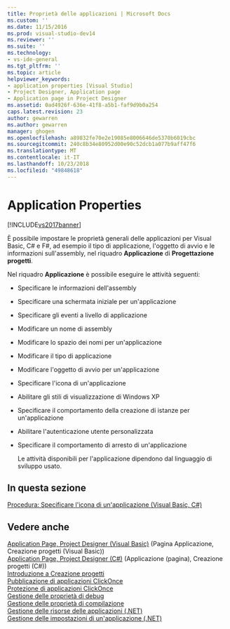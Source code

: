 ```yaml
---
title: Proprietà delle applicazioni | Microsoft Docs
ms.custom: ''
ms.date: 11/15/2016
ms.prod: visual-studio-dev14
ms.reviewer: ''
ms.suite: ''
ms.technology:
- vs-ide-general
ms.tgt_pltfrm: ''
ms.topic: article
helpviewer_keywords:
- application properties [Visual Studio]
- Project Designer, Application page
- Application page in Project Designer
ms.assetid: 0ad4926f-636e-41f8-a5b1-faf9d9b0a254
caps.latest.revision: 23
author: gewarren
ms.author: gewarren
manager: ghogen
ms.openlocfilehash: a89832fe70e2e19085e8006646de5370b6019cbc
ms.sourcegitcommit: 240c8b34e80952d00e90c52dcb1a077b9aff47f6
ms.translationtype: MT
ms.contentlocale: it-IT
ms.lasthandoff: 10/23/2018
ms.locfileid: "49848618"
---
```

# <a name="application-properties"></a>Application Properties
[!INCLUDE[vs2017banner](../includes/vs2017banner.md)]

È possibile impostare le proprietà generali delle applicazioni per Visual Basic, C# e F#, ad esempio il tipo di applicazione, l'oggetto di avvio e le informazioni sull'assembly, nel riquadro **Applicazione** di **Progettazione progetti**.  
  
 Nel riquadro **Applicazione** è possibile eseguire le attività seguenti:  
  
- Specificare le informazioni dell'assembly  
  
- Specificare una schermata iniziale per un'applicazione  
  
- Specificare gli eventi a livello di applicazione  
  
- Modificare un nome di assembly  
  
- Modificare lo spazio dei nomi per un'applicazione  
  
- Modificare il tipo di applicazione  
  
- Modificare l'oggetto di avvio per un'applicazione  
  
- Specificare l'icona di un'applicazione  
  
- Abilitare gli stili di visualizzazione di Windows XP  
  
- Specificare il comportamento della creazione di istanze per un'applicazione  
  
- Abilitare l'autenticazione utente personalizzata  
  
- Specificare il comportamento di arresto di un'applicazione  
  
  Le attività disponibili per l'applicazione dipendono dal linguaggio di sviluppo usato.  
  
## <a name="in-this-section"></a>In questa sezione  
 [Procedura: Specificare l'icona di un'applicazione (Visual Basic, C#)](../ide/how-to-specify-an-application-icon-visual-basic-csharp.md)  
  
## <a name="see-also"></a>Vedere anche  
 [Application Page, Project Designer (Visual Basic)](../ide/reference/application-page-project-designer-visual-basic.md)  (Pagina Applicazione, Creazione progetti (Visual Basic))  
 [Application Page, Project Designer (C#)](../ide/reference/application-page-project-designer-csharp.md)  (Applicazione (pagina), Creazione progetti (C#))  
 [Introduzione a Creazione progetti](http://msdn.microsoft.com/en-us/898dd854-c98d-430c-ba1b-a913ce3c73d7)   
 [Pubblicazione di applicazioni ClickOnce](../deployment/publishing-clickonce-applications.md)   
 [Protezione di applicazioni ClickOnce](../deployment/securing-clickonce-applications.md)   
 [Gestione delle proprietà di debug](http://msdn.microsoft.com/en-us/92474d16-e7fe-4fac-9287-6bd6b3a7eb68)   
 [Gestione delle proprietà di compilazione](http://msdn.microsoft.com/en-us/94308881-f10f-4caf-a729-f1028e596a2c)   
 [Gestione delle risorse delle applicazioni (.NET)](../ide/managing-application-resources-dotnet.md)   
 [Gestione delle impostazioni di un'applicazione (.NET)](../ide/managing-application-settings-dotnet.md)



